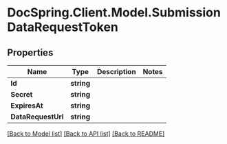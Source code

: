 # DocSpring.Client.Model.SubmissionDataRequestToken

## Properties

Name | Type | Description | Notes
------------ | ------------- | ------------- | -------------
**Id** | **string** |  | 
**Secret** | **string** |  | 
**ExpiresAt** | **string** |  | 
**DataRequestUrl** | **string** |  | 

[[Back to Model list]](../README.md#documentation-for-models) [[Back to API list]](../README.md#documentation-for-api-endpoints) [[Back to README]](../README.md)

